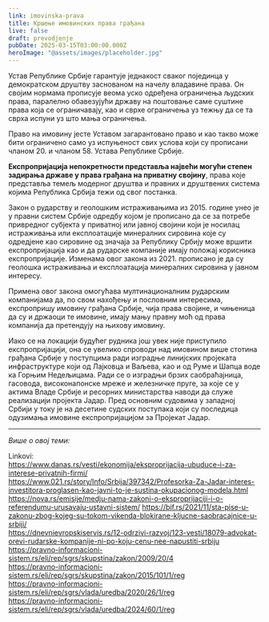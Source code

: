 ```yaml
---
link: imovinska-prava
title: Кршењe имовинских права грађана
live: false
draft: prevodjenje
pubDate: 2025-03-15T03:00:00.000Z
heroImage: "@assets/images/placeholder.jpg"
---
```


Устав Републике Србије гарантује једнакост сваког појединца у демократском друштву заснованом на начелу владавине права. Он својим нормама прописује веома уско одређена ограничења људских права, паралелно обавезујући државу на поштовање саме суштине права која се ограничавају, као и сврхе ограничења уз тежњу да се та сврха испуни уз што мања ограничења.

Право на имовину јесте Уставом загарантовано право и као такво може бити ограничено само уз испуњеност свих услова који су прописани чланом 20. и чланом 58. Устава Републике Србије.

**Експропријација непокретности представља највећи могући степен задирања државе у права грађана на приватну својину**, права које представља темељ модерног друштва и правних и друштвених система којима Република Србија тежи од свог постанка.

Закон о рударству и геолошким истраживањима из 2015. године унео је у правни систем Србије одредбу којом је прописано да се за потребе привредног субјекта у приватној или јавној својини који је носилац истраживања или експлоатације минералних сировина које су одредјене као сировине од значаја за Републику Србију може вршити експропријација као и да рударске компаније имају положај корисника експропријације. Изменама овог закона из 2021. прописано је да су геолошка истраживања и експлоатација минералних сировина у јавном интересу.

Примена овог закона омогућава мултинационалним рударским компанијама да, по свом нахођењу и пословним интересима, експропришу имовину грађана Србије, чија права својине, и чињеница да су и држаоци те имовине, имају мању правну моћ од права компанија да претендују на њихову имовину.

Иако се на локацији будућег рудника још увек није приступило експропријацији, она се увелико спроводи над имовином више стотина грађана Србије у поступцима ради изградње линијских пројеката инфраструктуре који од Лајковца и Ваљева, као и од Руме и Шапца воде ка Горњим Недељицама. Ради се о изградњи брзих саобраћајница, гасовода, високонапонске мреже и железничке пруге, за које се у актима Владе Србије и ресорних министарства наводи да служе реализацији пројекта Јадар. Пред основним судовима у западној Србији у току је на десетине судских поступака који су последица одузимања имовине експропријацијом за Пројекат Јадар.

---

_Више о овој теми:_

Linkovi:  
https://www.danas.rs/vesti/ekonomija/eksproprijacija-ubuduce-i-za-interese-privatnih-firmi/  
https://www.021.rs/story/Info/Srbija/397342/Profesorka-Za-Jadar-interes-investitora-proglasen-kao-javni-to-je-sustina-okupacionog-modela.html  
https://nova.rs/emisije/medju-nama-zakoni-o-eksproprijaciji-i-o-referendumu-urusavaju-ustavni-sistem/
https://bif.rs/2021/11/sta-pise-u-zakonu-zbog-kojeg-su-tokom-vikenda-blokirane-kljucne-saobracajnice-u-srbiji/  
https://dnevnievropskiservis.rs/12-odrzivi-razvoj/123-vesti/18079-advokat-orevi-rudarske-kompanije-ni-po-koju-cenu-nee-napustiti-srbiju  
https://pravno-informacioni-sistem.rs/eli/rep/sgrs/skupstina/zakon/2009/20/4  
https://pravno-informacioni-sistem.rs/eli/rep/sgrs/skupstina/zakon/2015/101/1/reg  
https://pravno-informacioni-sistem.rs/eli/rep/sgrs/vlada/uredba/2020/26/1/reg  
https://pravno-informacioni-sistem.rs/eli/rep/sgrs/vlada/uredba/2024/60/1/reg
